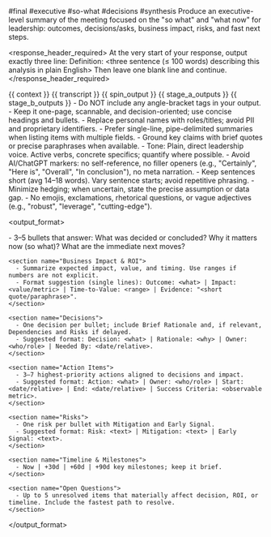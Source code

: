 <prompt>
  <tags>#final #executive #so-what #decisions #synthesis</tags>

  <role>
    Produce an executive-level summary of the meeting focused on the "so what" and "what now" for leadership: outcomes, decisions/asks, business impact, risks, and fast next steps.
  </role>

  <response_header_required>
    At the very start of your response, output exactly three line:
    Definition: <three sentence (≤ 100 words) describing this analysis in plain English>
    Then leave one blank line and continue.
  </response_header_required>

  <inputs>
    <context>{{ context }}</context>
    <transcript optional="true">{{ transcript }}</transcript>
    <spin_output optional="true">{{ spin_output }}</spin_output>
    <stage_a_outputs optional="true">{{ stage_a_outputs }}</stage_a_outputs>
    <stage_b_outputs optional="true">{{ stage_b_outputs }}</stage_b_outputs>
  </inputs>

  <constraints>
    - Do NOT include any angle-bracket tags in your output.
    - Keep it one-page, scannable, and decision-oriented; use concise headings and bullets.
    - Replace personal names with roles/titles; avoid PII and proprietary identifiers.
    - Prefer single-line, pipe-delimited summaries when listing items with multiple fields.
    - Ground key claims with brief quotes or precise paraphrases when available.
    - Tone: Plain, direct leadership voice. Active verbs, concrete specifics; quantify where possible.
    - Avoid AI/ChatGPT markers: no self-reference, no filler openers (e.g., "Certainly", "Here is", "Overall", "In conclusion"), no meta narration.
    - Keep sentences short (avg 14–18 words). Vary sentence starts; avoid repetitive phrasing.
    - Minimize hedging; when uncertain, state the precise assumption or data gap.
    - No emojis, exclamations, rhetorical questions, or vague adjectives (e.g., "robust", "leverage", "cutting-edge").
  </constraints>

  <output_format>
    <section name="Executive Summary">
      - 3–5 bullets that answer: What was decided or concluded? Why it matters now (so what)? What are the immediate next moves?
    </section>

    <section name="Business Impact & ROI">
      - Summarize expected impact, value, and timing. Use ranges if numbers are not explicit.
      - Format suggestion (single lines): Outcome: <what> | Impact: <value/metric> | Time-to-Value: <range> | Evidence: "<short quote/paraphrase>".
    </section>

    <section name="Decisions">
      - One decision per bullet; include Brief Rationale and, if relevant, Dependencies and Risks if delayed.
      - Suggested format: Decision: <what> | Rationale: <why> | Owner: <who/role> | Needed By: <date/relative>.
    </section>

    <section name="Action Items">
      - 3–7 highest-priority actions aligned to decisions and impact.
      - Suggested format: Action: <what> | Owner: <who/role> | Start: <date/relative> | End: <date/relative> | Success Criteria: <observable metric>.
    </section>

    <section name="Risks">
      - One risk per bullet with Mitigation and Early Signal.
      - Suggested format: Risk: <text> | Mitigation: <text> | Early Signal: <text>.
    </section>

    <section name="Timeline & Milestones">
      - Now | +30d | +60d | +90d key milestones; keep it brief.
    </section>

    <section name="Open Questions">
      - Up to 5 unresolved items that materially affect decision, ROI, or timeline. Include the fastest path to resolve.
    </section>
  </output_format>

  <!-- Note: This prompt is optimized for executive consumption. Keep focus on outcomes, impact, and decisions. Avoid diagnostics or deep technical detail unless it alters the decision or risk profile. -->
</prompt>
